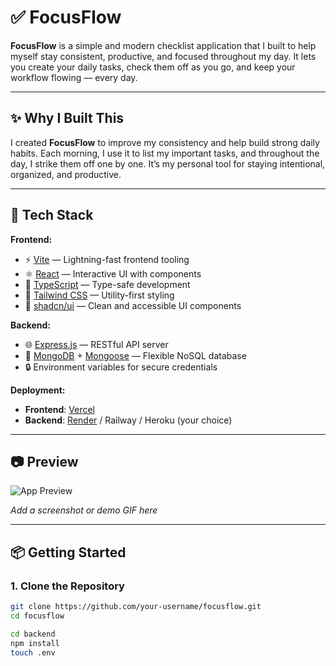# ✅ FocusFlow

**FocusFlow** is a simple and modern checklist application that I built to help myself stay consistent, productive, and focused throughout my day. It lets you create your daily tasks, check them off as you go, and keep your workflow flowing — every day.

---

## ✨ Why I Built This

I created **FocusFlow** to improve my consistency and help build strong daily habits. Each morning, I use it to list my important tasks, and throughout the day, I strike them off one by one. It’s my personal tool for staying intentional, organized, and productive.

---

## 🚀 Tech Stack

**Frontend:**

- ⚡️ [Vite](https://vitejs.dev/) — Lightning-fast frontend tooling  
- ⚛️ [React](https://reactjs.org/) — Interactive UI with components  
- 🔐 [TypeScript](https://www.typescriptlang.org/) — Type-safe development  
- 🎨 [Tailwind CSS](https://tailwindcss.com/) — Utility-first styling  
- 🧩 [shadcn/ui](https://ui.shadcn.dev/) — Clean and accessible UI components  

**Backend:**

- 🌐 [Express.js](https://expressjs.com/) — RESTful API server  
- 🧠 [MongoDB](https://www.mongodb.com/) + [Mongoose](https://mongoosejs.com/) — Flexible NoSQL database  
- 🔒 Environment variables for secure credentials  

**Deployment:**

- **Frontend**: [Vercel](https://vercel.com/)  
- **Backend**: [Render](https://render.com/) / Railway / Heroku (your choice)

---

## 📷 Preview

![App Preview](preview-image-url)

_Add a screenshot or demo GIF here_

---

## 📦 Getting Started

### 1. Clone the Repository

```bash
git clone https://github.com/your-username/focusflow.git
cd focusflow

cd backend
npm install
touch .env
